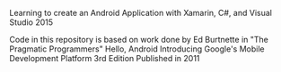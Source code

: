 Learning to create an Android Application
with
Xamarin,
C#, and
Visual Studio 2015

Code in this repository is based on work done by Ed Burtnette in 
"The Pragmatic Programmers" 
Hello, Android 
Introducing Google's Mobile Development Platform 
3rd Edition Published in 2011
